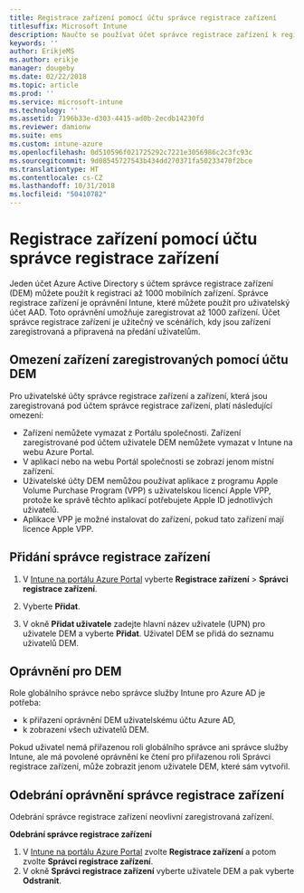 ```yaml
---
title: Registrace zařízení pomocí účtu správce registrace zařízení
titlesuffix: Microsoft Intune
description: Naučte se používat účet správce registrace zařízení k registraci zařízení v Intune. "
keywords: ''
author: ErikjeMS
ms.author: erikje
manager: dougeby
ms.date: 02/22/2018
ms.topic: article
ms.prod: ''
ms.service: microsoft-intune
ms.technology: ''
ms.assetid: 7196b33e-d303-4415-ad0b-2ecdb14230fd
ms.reviewer: damionw
ms.suite: ems
ms.custom: intune-azure
ms.openlocfilehash: 0d510596f021725292c7221e3056986c2c3fc93c
ms.sourcegitcommit: 9d08545727543b434dd270371fa50233470f2bce
ms.translationtype: HT
ms.contentlocale: cs-CZ
ms.lasthandoff: 10/31/2018
ms.locfileid: "50410782"
---
```

# <a name="enroll-devices-by-using-a-device-enrollment-manager-account"></a>Registrace zařízení pomocí účtu správce registrace zařízení

Jeden účet Azure Active Directory s účtem správce registrace zařízení (DEM) můžete použít k registraci až 1000 mobilních zařízení. Správce registrace zařízení je oprávnění Intune, které můžete použít pro uživatelský účet AAD. Toto oprávnění umožňuje zaregistrovat až 1000 zařízení. Účet správce registrace zařízení je užitečný ve scénářích, kdy jsou zařízení zaregistrovaná a připravená na předání uživatelům.

## <a name="limitations-of-devices-that-are-enrolled-with-a-dem-account"></a>Omezení zařízení zaregistrovaných pomocí účtu DEM

Pro uživatelské účty správce registrace zařízení a zařízení, která jsou zaregistrovaná pod účtem správce registrace zařízení, platí následující omezení:

  - Zařízení nemůžete vymazat z Portálu společnosti. Zařízení zaregistrované pod účtem uživatele DEM nemůžete vymazat v Intune na webu Azure Portal.
  - V aplikaci nebo na webu Portál společnosti se zobrazí jenom místní zařízení.
  - Uživatelské účty DEM nemůžou používat aplikace z programu Apple Volume Purchase Program (VPP) s uživatelskou licencí Apple VPP, protože ke správě těchto aplikací potřebujete Apple ID jednotlivých uživatelů.
  - Aplikace VPP je možné instalovat do zařízení, pokud tato zařízení mají licence Apple VPP.
  


## <a name="add-a-device-enrollment-manager"></a>Přidání správce registrace zařízení

1.  V [Intune na portálu Azure Portal](https://aka.ms/intuneportal) vyberte **Registrace zařízení** > **Správci registrace zařízení**.

2.  Vyberte **Přidat**.

3.  V okně **Přidat uživatele** zadejte hlavní název uživatele (UPN) pro uživatele DEM a vyberte **Přidat**. Uživatel DEM se přidá do seznamu uživatelů DEM.

## <a name="permissions-for-dem"></a>Oprávnění pro DEM

Role globálního správce nebo správce služby Intune pro Azure AD je potřeba:
- k přiřazení oprávnění DEM uživatelskému účtu Azure AD,
- k zobrazení všech uživatelů DEM.

Pokud uživatel nemá přiřazenou roli globálního správce ani správce služby Intune, ale má povolené oprávnění ke čtení pro přiřazenou roli Správci registrace zařízení, může zobrazit jenom uživatele DEM, které sám vytvořil.


## <a name="remove-device-enrollment-manager-permissions"></a>Odebrání oprávnění správce registrace zařízení

Odebrání správce registrace zařízení neovlivní zaregistrovaná zařízení.

**Odebrání správce registrace zařízení**

1. V [Intune na portálu Azure Portal](https://aka.ms/intuneportal) zvolte **Registrace zařízení** a potom zvolte **Správci registrace zařízení**.
2. V okně **Správci registrace zařízení** vyberte uživatele DEM a pak vyberte **Odstranit**.

